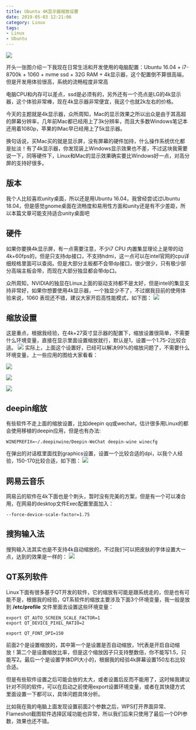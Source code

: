 ```yaml
---
title: Ubuntu 4K显示器缩放设置
date: 2019-05-03 12:21:06
category: Linux
tags:
- Linux
- Ubuntu
---
```


![](https://wangbenjun.site/images/old/16d0f0f03263cb7b.jpg)

开头一张图介绍一下我现在日常生活和开发使用的电脑配置：Ubuntu 16.04 + i7-8700k + 1060 + nvme ssd + 32G RAM + 4k显示器，这个配置倒不算很高端，但是开发用体验很高，系统的流畅程度非常高

<!--more-->

电脑CPU和内存可以差点，ssd是必须有的，另外还有一个亮点是LG的4k显示器，这个体验非常棒，现在4k显示器非常便宜，我这个也就2k左右的价格。

今天的主题就是4k显示器，众所周知，Mac的显示效果之所以出众是由于其高超的屏幕分辨率，几年前Mac都已经用上了3k分辨率，而且大多数Windows笔记本还用着1080p，苹果的IMac早已经用上了5k显示器。

换句话说，买Mac买的就是显示屏，没有屏幕的硬件加持，什么操作系统优化都是扯淡！有了4k显示器，你发现装上Windows显示效果也不差，不过这块我需要说一下，同等硬件下，Linux和Mac的显示效果确实要比Windows好一点，对高分屏的支持好很多。

## 版本
我个人比较喜欢unity桌面，所以还是用Ubuntu 16.04，我曾经尝试过Ubuntu 18.04，但是感觉gnome桌面在流畅度和易用性方面和unity还是有不少差距，所以本篇文章可能支持适合unity桌面吧

## 硬件
如果你要换4k显示屏，有一点需要注意，不少i7 CPU 内置集显理论上是带的动4k+60fps的，但是只支持dp接口，不支持hdmi，这一点可以在intel官网的cpu详细规格里面可以查阅。但是大部分主板都不会带dp接口，很少很少，只有极少部分高端主板会带，而现在大部分独显都会带dp口。

众所周知，NVIDIA的独显在Linux上面的驱动支持都不是太好，但是intel的集显支持非常好，如果你想要使用4k显示器，一个独显少不了，不过据我目前的使用体验来说，1060 表现还不错，建议大家开启高性能模式，如下图：
![](https://wangbenjun.site/images/old/16d0f203bbf9601b.jpg)

## 缩放设置
这是重点，根据我经验，在4k+27英寸显示器的配置下，缩放设置很简单，不需要什么环境变量，直接在显示里面设置缩放就行，默认是1，设置一个1.75-2比较合适。
![](https://wangbenjun.site/images/old/16d0f23300cd21d1.jpg)
实际上，上面这个设置好，已经可以解决99%的缩放问题了，不需要什么环境变量，上一些应用的图给大家看看：

![](https://wangbenjun.site/images/old/16d0f26799e5bf08.jpg)

![](https://wangbenjun.site/images/old/16d0f27645283d4e.jpg)

![](https://wangbenjun.site/images/old/16d0f27f294742ce.jpg)

## deepin缩放
有些软件不走上面的缩放设置，比如deepin qq或wechat，估计很多用Linux的都会使用移植的deepin应用，但是也有办法:
```
WINEPREFIX=~/.deepinwine/Deepin-WeChat deepin-wine winecfg
```
在弹出的对话框里面找到graphics设置，设置一个比较合适的dpi，以我个人经验，150-170比较合适，如下图：
![](https://wangbenjun.site/images/old/16d0f2ba8e833515.jpg)

## 网易云音乐
网易云的软件在4k下面也是个刺头，暂时没有完美的方案，但是有一个可以凑合用，在网易的desktop文件Exec配置里面加入：
```
--force-device-scale-factor=1.75
```
## 搜狗输入法
搜狗输入法其实也是不支持4k自动缩放的，不过我们可以把皮肤的字体设置大一点，达到的效果是一样的：
![](https://wangbenjun.site/images/old/16d0f301af11cca2.jpg)

## QT系列软件
Linux下面有很多基于QT开发的软件，它的缩放有可能是跟系统走的，但是也有可能不是，根据我的经验，QT系软件的缩放主要涉及下面3个环境变量，我一般是放到 **/etc/profile** 文件里面去设置这些环境变量：
```
export QT_AUTO_SCREEN_SCALE_FACTOR=1
export QT_DEVICE_PIXEL_RATIO=2

export QT_FONT_DPI=150
```
前面2个是设置缩放的，其中第一个是设置是否自动缩放，1代表是开启自动缩放！第二个是设置缩放比率，但是这个缩放因子只支持整数倍，你不能写1.5，只能写2。最后一个是设置字体DPI大小的，根据我的经验4k屏幕设置150左右比较合适。

但是有些软件设置之后可能会放的太大，或者设置后反而不能用了，这时候我建议针对不同的软件，可以在启动之前使用export设置环境变量，或者在其快捷方式里面设置一下都可以，具体问题具体分析。

比如我在我的电脑上面发现设置前面2个参数之后，WPS打开界面异常、Flameshot截图软件选择区域功能也异常，所以我们后来只使用了最后一个DPI参数，效果也还不错。
